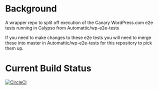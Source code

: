 # Background

A wrapper repo to split off execution of the Canary WordPress.com e2e tests running in Calypso from Automattic/wp-e2e-tests

If you need to make changes to these e2e tests you will need to merge these into master in Automattic/wp-e2e-tests for this repository to pick them up.

# Current Build Status

[![CircleCI](https://circleci.com/gh/Automattic/wp-e2e-tests-canary/tree/master.svg?style=svg)](https://circleci.com/gh/Automattic/wp-e2e-tests-canary/tree/master)
